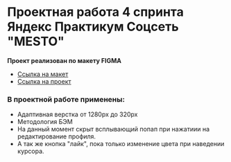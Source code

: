 # Проектная работа 4 спринта Яндекс Практикум Cоцсеть "MESTO" 
**Проект реализован по макету FIGMA**
* [Ссылка на макет](https://www.figma.com/file/2cn9N9jSkmxD84oJik7xL7/JavaScript.-Sprint-4?node-id=0%3A1)
* [Ссылка на проект](https://kolotygin57.github.io/mesto/)
### В проектной работе применены:
* Адаптивная верстка от 1280px до 320px
* Методология БЭМ
* На данный момент скрыт всплывающий попап при нажатиии на редактирование профиля. 
* А так же кнопка "лайк", пока только изменение цвета при наведении курсора.